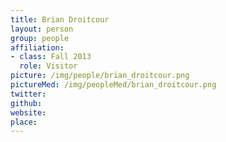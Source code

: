 ```yaml
---
title: Brian Droitcour
layout: person
group: people
affiliation:
- class: Fall 2013
  role: Visitor
picture: /img/people/brian_droitcour.png
pictureMed: /img/peopleMed/brian_droitcour.png
twitter:
github:
website:
place:
---
```

